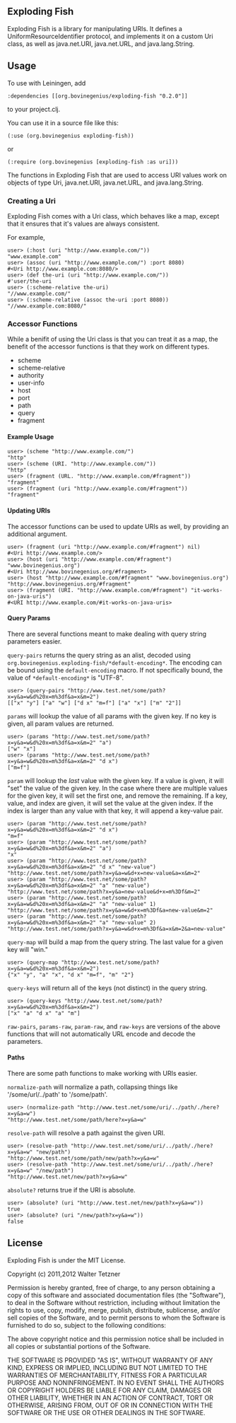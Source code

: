 Exploding Fish
--------------

Exploding Fish is a library for manipulating URIs. It defines a
UniformResourceIdentifier protocol, and implements it on a custom Uri
class, as well as java.net.URI, java.net.URL, and java.lang.String.

Usage
-----

To use with Leiningen, add

    :dependencies [[org.bovinegenius/exploding-fish "0.2.0"]]

to your project.clj.

You can use it in a source file like this:

    (:use (org.bovinegenius exploding-fish))

or

    (:require (org.bovinegenius [exploding-fish :as uri]))

The functions in Exploding Fish that are used to access URI values
work on objects of type Uri, java.net.URI, java.net.URL, and
java.lang.String.

### Creating a Uri

Exploding Fish comes with a Uri class, which behaves like a map,
except that it ensures that it's values are always consistent.

For example,

    user> (:host (uri "http://www.example.com/"))
    "www.example.com"
    user> (assoc (uri "http://www.example.com/") :port 8080)
    #<Uri http://www.example.com:8080/>
    user> (def the-uri (uri "http://www.example.com/"))
    #'user/the-uri
    user> (:scheme-relative the-uri)
    "//www.example.com/"
    user> (:scheme-relative (assoc the-uri :port 8080))
    "//www.example.com:8080/"

### Accessor Functions

While a benifit of using the Uri class is that you can treat it as a
map, the benefit of the accessor functions is that they work on
different types.

* scheme
* scheme-relative
* authority
* user-info
* host
* port
* path
* query
* fragment

#### Example Usage

    user> (scheme "http://www.example.com/")
    "http"
    user> (scheme (URI. "http://www.example.com/"))
    "http"
    user> (fragment (URL. "http://www.example.com/#fragment"))
    "fragment"
    user> (fragment (uri "http://www.example.com/#fragment"))
    "fragment"

#### Updating URIs

The accessor functions can be used to update URIs as well, by
providing an additional argument.

    user> (fragment (uri "http://www.example.com/#fragment") nil)
    #<Uri http://www.example.com/>
    user> (host (uri "http://www.example.com/#fragment") "www.bovinegenius.org")
    #<Uri http://www.bovinegenius.org/#fragment>
    user> (host "http://www.example.com/#fragment" "www.bovinegenius.org")
    "http://www.bovinegenius.org/#fragment"
    user> (fragment (URI. "http://www.example.com/#fragment") "it-works-on-java-uris")
    #<URI http://www.example.com/#it-works-on-java-uris>


#### Query Params

There are several functions meant to make dealing with query string parameters easier.

`query-pairs` returns the query string as an alist, decoded using
`org.bovinegenius.exploding-fish/*default-encoding*`. The encoding can
be bound using the `default-encoding` macro. If not specifically
bound, the value of `*default-encoding*` is "UTF-8".

    user> (query-pairs "http://www.test.net/some/path?x=y&a=w&d%20x=m%3df&a=x&m=2")
    [["x" "y"] ["a" "w"] ["d x" "m=f"] ["a" "x"] ["m" "2"]]

`params` will lookup the value of all params with the given key. If no
key is given, all param values are returned.

    user> (params "http://www.test.net/some/path?x=y&a=w&d%20x=m%3df&a=x&m=2" "a")
    ["w" "x"]
    user> (params "http://www.test.net/some/path?x=y&a=w&d%20x=m%3df&a=x&m=2" "d x")
    ["m=f"]

`param` will lookup the *last* value with the given key. If a value is
given, it will "set" the value of the given key. In the case where
there are multiple values for the given key, it will set the first
one, and remove the remaining. If a key, value, and index are given,
it will set the value at the given index. If the index is larger than
any value with that key, it will append a key-value pair.

    user> (param "http://www.test.net/some/path?x=y&a=w&d%20x=m%3df&a=x&m=2" "d x")
    "m=f"
    user> (param "http://www.test.net/some/path?x=y&a=w&d%20x=m%3df&a=x&m=2" "a")
    "x"
    user> (param "http://www.test.net/some/path?x=y&a=w&d%20x=m%3df&a=x&m=2" "d x" "new-value")
    "http://www.test.net/some/path?x=y&a=w&d+x=new-value&a=x&m=2"
    user> (param "http://www.test.net/some/path?x=y&a=w&d%20x=m%3df&a=x&m=2" "a" "new-value")
    "http://www.test.net/some/path?x=y&a=new-value&d+x=m%3Df&m=2"
    user> (param "http://www.test.net/some/path?x=y&a=w&d%20x=m%3df&a=x&m=2" "a" "new-value" 1)
    "http://www.test.net/some/path?x=y&a=w&d+x=m%3Df&a=new-value&m=2"
    user> (param "http://www.test.net/some/path?x=y&a=w&d%20x=m%3df&a=x&m=2" "a" "new-value" 2)
    "http://www.test.net/some/path?x=y&a=w&d+x=m%3Df&a=x&m=2&a=new-value"

`query-map` will build a map from the query string. The last value for
a given key will "win."

    user> (query-map "http://www.test.net/some/path?x=y&a=w&d%20x=m%3df&a=x&m=2")
    {"x" "y", "a" "x", "d x" "m=f", "m" "2"}

`query-keys` will return all of the keys (not distinct) in the query
string.

    user> (query-keys "http://www.test.net/some/path?x=y&a=w&d%20x=m%3df&a=x&m=2")
    ["x" "a" "d x" "a" "m"]

`raw-pairs`, `params-raw`, `param-raw`, and `raw-keys` are versions of the above functions that will not automatically URL encode and decode the parameters.

#### Paths

There are some path functions to make working with URIs easier.

`normalize-path` will normalize a path, collapsing things like
'/some/url/../path' to '/some/path'.

    user> (normalize-path "http://www.test.net/some/uri/../path/./here?x=y&a=w")
    "http://www.test.net/some/path/here?x=y&a=w"

`resolve-path` will resolve a path against the given URI.

    user> (resolve-path "http://www.test.net/some/uri/../path/./here?x=y&a=w" "new/path")
    "http://www.test.net/some/path/new/path?x=y&a=w"
    user> (resolve-path "http://www.test.net/some/uri/../path/./here?x=y&a=w" "/new/path")
    "http://www.test.net/new/path?x=y&a=w"

`absolute?` returns true if the URI is absolute.

    user> (absolute? (uri "http://www.test.net/new/path?x=y&a=w"))
    true
    user> (absolute? (uri "/new/path?x=y&a=w"))
    false

License
-------

Exploding Fish is under the MIT License.

Copyright (c) 2011,2012 Walter Tetzner

Permission is hereby granted, free of charge, to any person obtaining
a copy of this software and associated documentation files (the
"Software"), to deal in the Software without restriction, including
without limitation the rights to use, copy, modify, merge, publish,
distribute, sublicense, and/or sell copies of the Software, and to
permit persons to whom the Software is furnished to do so, subject to
the following conditions:

The above copyright notice and this permission notice shall be included
in all copies or substantial portions of the Software.

THE SOFTWARE IS PROVIDED "AS IS", WITHOUT WARRANTY OF ANY KIND,
EXPRESS OR IMPLIED, INCLUDING BUT NOT LIMITED TO THE WARRANTIES OF
MERCHANTABILITY, FITNESS FOR A PARTICULAR PURPOSE AND NONINFRINGEMENT.
IN NO EVENT SHALL THE AUTHORS OR COPYRIGHT HOLDERS BE LIABLE FOR ANY
CLAIM, DAMAGES OR OTHER LIABILITY, WHETHER IN AN ACTION OF CONTRACT,
TORT OR OTHERWISE, ARISING FROM, OUT OF OR IN CONNECTION WITH THE
SOFTWARE OR THE USE OR OTHER DEALINGS IN THE SOFTWARE.

